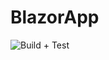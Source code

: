 # BlazorApp
![Build + Test](https://github.com/Stadzior/BlazorApp/actions/workflows/dotnet.yml/badge.svg)
